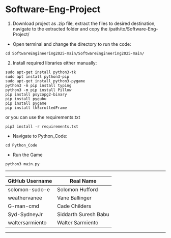 # Software-Eng-Project

  1. Download project as .zip file, extract the files to desired destination, navigate to the extracted folder and copy the /path/to/Software-Eng-Project/
  - Open terminal and change the directory to run the code:
  ```
  cd SoftwareEngineering2025-main/SoftwareEngineering2025-main/
  ```

  2. Install required libraries either manually:
  ```    
  sudo apt-get install python3-tk
  sudo apt install python3-pip
  sudo apt-get install python3-pygame
  python3 -m pip install typing
  python3 -m pip install Pillow
  pip install psycopg2-binary
  pip install pygubu
  pip install pygame
  pip install tkScrolledFrame
  ```
  or you can use the requirements.txt
  ```
  pip3 install -r requirements.txt
  ```
  - Navigate to Python_Code:

  ```
  cd Python_Code
  ```
  - Run the Game
  ```
  python3 main.py
  ```
 _______________________________________
| GitHub Username | Real Name       |
|--------------|-----------------|
| solomon-sudo-e | Solomon Hufford |
|  weathervanee  | Vane Ballinger  |
|  G-man-cmd  | Cade Childers |
| Syd-SydneyJr  | Siddarth Suresh Babu|
| waltersarmiento  | Walter Sarmiento|
 _______________________________________
